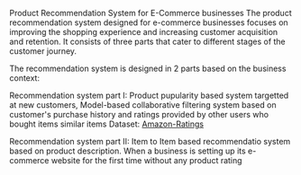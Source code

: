 Product Recommendation System for E-Commerce businesses
The product recommendation system designed for e-commerce businesses focuses on improving the shopping experience and increasing customer acquisition and retention. 
It consists of three parts that cater to different stages of the customer journey.

The recommendation system is designed in 2 parts based on the business context:

Recommendation system part I: Product pupularity based system targetted at new customers, 
                              Model-based collaborative filtering system based on customer's purchase history and ratings provided by other users who bought items similar items
                              Dataset: [Amazon-Ratings](https://www.kaggle.com/datasets/skillsmuggler/amazon-ratings)

Recommendation system part II: Item to Item based recommendatio system based on product description. 
                               When a business is setting up its e-commerce website for the first time without any product rating
                    
